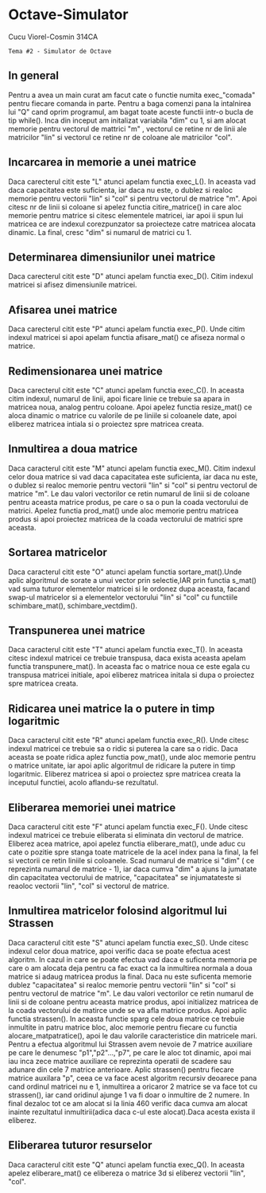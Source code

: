 # Octave-Simulator
Cucu Viorel-Cosmin 314CA

	Tema #2 - Simulator de Octave

## In general

  Pentru a avea un main curat am facut cate o functie numita exec_"comada" 
pentru fiecare comanda in parte. Pentru a baga comenzi pana la intalnirea
lui "Q" cand oprim programul, am bagat toate aceste functii intr-o bucla de 
tip while().
	Inca din inceput am initalizat variabila "dim" cu 1, si am alocat memorie
pentru vectorul de mattrici "m" , vectorul ce retine nr de linii ale matricilor
"lin" si vectorul ce retine nr de coloane ale matricilor "col".  

## Incarcarea in memorie a unei matrice

  Daca carecterul citit este "L" atunci apelam functia exec_L(). In aceasta
vad daca capacitatea este suficienta, iar daca nu este, o dublez si realoc
memorie pentru vectorii "lin" si "col" si pentru vectorul de matrice "m". Apoi 
citesc nr de linii si coloane si apelez functia citire_matrice() in care aloc
memorie pentru matrice si citesc elementele matricei, iar apoi ii spun lui 
matricea ce are indexul corezpunzator sa proiecteze catre matricea alocata
dinamic. La final, cresc "dim" si numarul de matrici cu 1.

## Determinarea dimensiunilor unei matrice

  Daca carecterul citit este "D" atunci apelam functia exec_D(). Citim 
indexul matricei si afisez dimensiunile matricei.

## Afisarea unei matrice

  Daca carecterul citit este "P" atunci apelam functia exec_P(). Unde citim
indexul matricei si apoi apelam functia afisare_mat() ce afiseza normal o
matrice.

## Redimensionarea unei matrice

  Daca carecterul citit este "C" atunci apelam functia exec_C(). In aceasta
citim indexul, numarul de linii, apoi ficare linie ce trebuie sa apara in
matricea noua, analog pentru coloane. Apoi apelez functia resize_mat() ce 
aloca dinamic o matrice cu valorile de pe liniile si coloanele date, apoi
eliberez matricea intiala si o proiectez spre matricea creata.

## Inmultirea a doua matrice

  Daca caracterul citit este "M" atunci apelam functia exec_M(). Citim 
indexul celor doua matrice si vad daca capacitatea este suficienta, iar daca nu
este, o dublez si realoc memorie pentru vectorii "lin" si "col" si pentru 
vectorul de matrice "m". Le dau valori vectorilor ce retin numarul de linii si
de coloane pentru aceasta matrice produs, pe care o sa o pun la coada 
vectorului de matrici. Apelez functia prod_mat() unde aloc memorie pentru
matricea produs si apoi proiectez matricea de la coada vectorului de matrici
spre aceasta.

## Sortarea matricelor

  Daca caracterul citit este "O" atunci apelam functia sortare_mat().Unde 
aplic algoritmul de sorate a unui vector prin selectie,IAR prin functia
s_mat() vad suma tuturor elementelor matricei si le ordonez dupa aceasta, 
facand swap-ul matricelor si a elementelor vectorului "lin"  si "col" cu 
functiile schimbare_mat(), schimbare_vectdim().

## Transpunerea unei matrice

  Daca caracterul citit este "T" atunci apelam functia exec_T(). In aceasta
citesc indexul matricei ce trebuie transpusa, daca exista aceasta apelam
functia transpunere_mat(). In aceasta fac o matrice noua ce este egala cu 
transpusa matricei initiale, apoi eliberez matricea initala si dupa o proiectez
spre matricea creata.

## Ridicarea unei matrice la o putere in timp logaritmic

  Daca caracterul citit este "R" atunci apelam functia exec_R(). Unde citesc
indexul matricei ce trebuie sa o ridic si puterea la care sa o ridic. Daca 
aceasta se poate ridica aplez functia pow_mat(), unde aloc memorie pentru o 
matrice unitate, iar apoi aplic algoritmul de ridicare la putere in timp 
logaritmic. Eliberez matricea si apoi o proiectez spre matricea creata la 
inceputul functiei, acolo aflandu-se rezultatul.

## Eliberarea memoriei unei matrice

 Daca caracterul citit este "F" atunci apelam functia exec_F(). Unde citesc
indexul matricei ce trebuie eliberata si eliminata din vectorul de matrice. 
Eliberez acea matrice, apoi apelez functia eliberare_mat(), unde aduc cu cate 
o pozitie spre stanga toate matricele de la acel index pana la final, la fel 
si vectorii ce retin liniile si coloanele. Scad numarul de matrice si "dim" (
ce reprezinta numarul de matrice - 1), iar  daca cumva "dim" a ajuns la 
jumatate din capacitatea vectorului de matrice, "capacitatea" se injumatateste
si reaoloc vectorii "lin", "col" si vectorul de matrice.

## Inmultirea matricelor folosind algoritmul lui Strassen 

 Daca caracterul citit este "S" atunci apelam functia exec_S(). Unde citesc
indexul celor doua matrice, apoi verific daca se poate efectua acest algoritm. 
In cazul in care se poate efectua vad daca e suficenta memoria pe care o am 
alocata deja pentru ca fac exact ca la inmultirea normala a doua matrice si 
adaug matricea produs la final. Daca nu este suficenta memorie dublez 
"capacitatea" si realoc memorie pentru vectorii "lin" si "col" si pentru 
vectorul de matrice "m". Le dau valori vectorilor ce retin numarul de linii si
de coloane pentru aceasta matrice produs, apoi initializez matricea de la coada
vectorului de matirce unde se va afla matrice produs. Apoi aplic functia 
strassen(). In aceasta functie sparg cele doua matrice ce trebuie inmultite in
patru matrice bloc, aloc memorie pentru fiecare cu functia 
alocare_matpatratice(), apoi le dau valorile caracteristice din matricele mari. 
Pentru a efectua algoritmul lui Strassen avem nevoie de 7 matrice auxiliare pe
care le denumesc "p1","p2"...,"p7", pe care le aloc tot dinamic, apoi mai iau
inca zece matrice auxiliare ce reprezinta operatii de scadere sau adunare din
cele 7 matrice anterioare. Aplic strassen() pentru fiecare matrice auxilara
"p", ceea ce va face acest algoritm recursiv deoarece pana cand ordinul 
matricei nu e 1, inmultirea a oricaror 2 matrice se va face tot cu strassen(),
iar cand oridinul ajunge 1 va fi doar o inmultire de 2 numere. In final dezaloc
tot ce am alocat si la linia 460 verific daca cumva am alocat inainte 
rezultatul inmultirii(adica daca c-ul este alocat).Daca acesta exista il
eliberez.   

## Eliberarea tuturor resurselor

  Daca caracterul citit este "Q" atunci apelam functia exec_Q(). In aceasta
apelez eliberare_mat() ce elibereza o matrice 3d si eliberez vectorii "lin",
"col".
